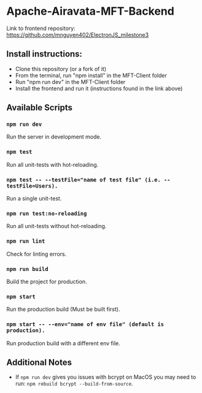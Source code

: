 # Apache-Airavata-MFT-Backend
Link to frontend repository: https://github.com/mnguyen402/ElectronJS_milestone3

## Install instructions:
- Clone this repository (or a fork of it)
- From the terminal, run "npm install" in the MFT-Client folder
- Run "npm run dev" in the MFT-Client folder
- Install the frontend and run it (instructions found in the link above)

## Available Scripts

### `npm run dev`

Run the server in development mode.

### `npm test`

Run all unit-tests with hot-reloading.

### `npm test -- --testFile="name of test file" (i.e. --testFile=Users).`

Run a single unit-test.

### `npm run test:no-reloading`

Run all unit-tests without hot-reloading.

### `npm run lint`

Check for linting errors.

### `npm run build`

Build the project for production.

### `npm start`

Run the production build (Must be built first).

### `npm start -- --env="name of env file" (default is production).`

Run production build with a different env file.


## Additional Notes

- If `npm run dev` gives you issues with bcrypt on MacOS you may need to run: `npm rebuild bcrypt --build-from-source`. 
